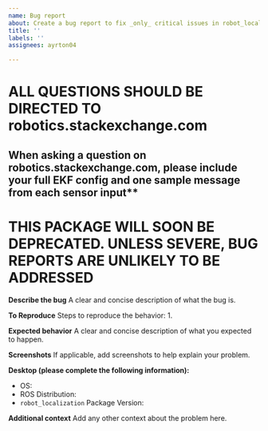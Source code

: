 ```yaml
---
name: Bug report
about: Create a bug report to fix _only_ critical issues in robot_localization
title: ''
labels: ''
assignees: ayrton04

---
```


# ALL QUESTIONS SHOULD BE DIRECTED TO robotics.stackexchange.com

## When asking a question on robotics.stackexchange.com, please include your full EKF config and one sample message from each sensor input**

# THIS PACKAGE WILL SOON BE DEPRECATED. UNLESS SEVERE, BUG REPORTS ARE UNLIKELY TO BE ADDRESSED

**Describe the bug**
A clear and concise description of what the bug is.

**To Reproduce**
Steps to reproduce the behavior:
1. 

**Expected behavior**
A clear and concise description of what you expected to happen.

**Screenshots**
If applicable, add screenshots to help explain your problem.

**Desktop (please complete the following information):**
 - OS:
 - ROS Distribution:
 - `robot_localization` Package Version:

**Additional context**
Add any other context about the problem here.
